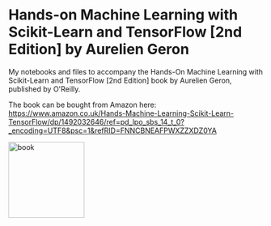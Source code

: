 # Hands-on Machine Learning with Scikit-Learn and TensorFlow [2nd Edition] by Aurelien Geron
My notebooks and files to accompany the Hands-On Machine Learning with Scikit-Learn and TensorFlow [2nd Edition] book by Aurelien Geron, published by O'Reilly.

The book can be bought from Amazon here: https://www.amazon.co.uk/Hands-Machine-Learning-Scikit-Learn-TensorFlow/dp/1492032646/ref=pd_lpo_sbs_14_t_0?_encoding=UTF8&psc=1&refRID=FNNCBNEAFPWXZZXDZ0YA

<img src="https://images-na.ssl-images-amazon.com/images/I/51tOhPQBmSL._SX379_BO1,204,203,200_.jpg" title="book" width="150"/>
